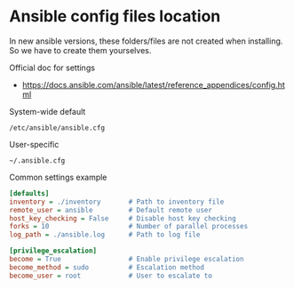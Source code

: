 # Ansible config files location

In new ansible versions, these folders/files are not created when installing. So we have to create them yourselves.

Official doc for settings
- https://docs.ansible.com/ansible/latest/reference_appendices/config.html

System-wide default
```
/etc/ansible/ansible.cfg
```

User-specific
```
~/.ansible.cfg
```

Common settings example
```ini
[defaults]
inventory = ./inventory       # Path to inventory file
remote_user = ansible         # Default remote user
host_key_checking = False     # Disable host key checking
forks = 10                    # Number of parallel processes
log_path = ./ansible.log      # Path to log file

[privilege_escalation]
become = True                 # Enable privilege escalation
become_method = sudo          # Escalation method
become_user = root            # User to escalate to
```
